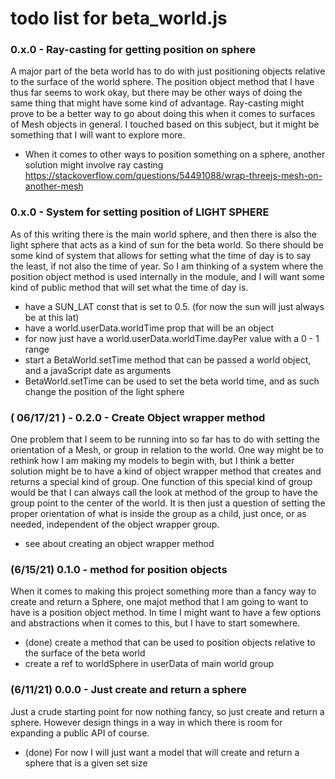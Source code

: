 # todo list for beta_world.js

### 0.x.0 - Ray-casting for getting position on sphere

A major part of the beta world has to do with just positioning objects relative to the surface of the world sphere. The position object method that I have thus far seems to work okay, but there may be other ways of doing the same thing that might have some kind of advantage. Ray-casting might prove to be a better way to go about doing this when it comes to surfaces of Mesh objects in general. I touched based on this subject, but it might be something that I will want to explore more.

* When it comes to other ways to position something on a sphere, another solution might involve ray casting
    https://stackoverflow.com/questions/54491088/wrap-threejs-mesh-on-another-mesh

### 0.x.0 - System for setting position of LIGHT SPHERE

As of this writing there is the main world sphere, and then there is also the light sphere that acts as a kind of sun for the beta world. So there should be some kind of system that allows for setting what the time of day is to say the least, if not also the time of year. So I am thinking of a system where the position object method is used internally in the module, and I will want some kind of public method that will set what the time of day is.

* have a SUN_LAT const that is set to 0.5. (for now the sun will just always be at this lat)
* have a world.userData.worldTime prop that will be an object
* for now just have a world.userData.worldTime.dayPer value with a 0 - 1 range
* start a BetaWorld.setTime method that can be passed a world object, and a javaScript date as arguments
* BetaWorld.setTime can be used to set the beta world time, and as such change the position of the light sphere

### ( 06/17/21 ) - 0.2.0 - Create Object wrapper method

One problem that I seem to be running into so far has to do with setting the orientation of a Mesh, or group in relation to the world. One way might be to rethink how I am making my models to begin with, but I think a better solution might be to have a kind of object wrapper method that creates and returns a special kind of group. One function of this special kind of group would be that I can always call the look at method of the group to have the group point to the center of the world. It is then just a question of setting the proper orientation of what is inside the group as a child, just once, or as needed, independent of the object wrapper group.

* see about creating an object wrapper method

### (6/15/21) 0.1.0 - method for position objects

When it comes to making this project something more than a fancy way to create and return a Sphere, one majot method that I am going to want to have is a position object method. In time I might want to have a few options and abstractions when it comes to this, but I have to start somewhere.

* (done) create a method that can be used to position objects relative to the surface of the beta world
* create a ref to worldSphere in userData of main world group

### (6/11/21) 0.0.0 - Just create and return a sphere

Just a crude starting point for now nothing fancy, so just create and return a sphere. However design things in a way in which there is room for expanding a public API of course.

* (done) For now I will just want a model that will create and return a sphere that is a given set size
